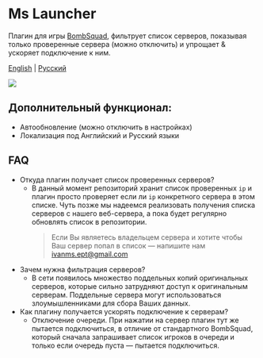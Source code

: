 # Ms Launcher
Плагин для игры [BombSquad](https://github.com/efroemling/ballistica),
фильтрует список серверов, показывая только проверенные сервера (можно отключить)
и упрощает & ускоряет подключение к ним.

[English](https://github.com/Ms-company-BombSquad/README.md) | [Русский]()

![](https://github.com/Ms-company-BombSquad/ms-launcher/actions/workflows/pylint.yml/badge.svg)
## Дополнительный функционал:
- Автообновление (можно отключить в настройках)
- Локализация под Английский и Русский языки

## FAQ
- Откуда плагин получает список проверенных серверов?
  - В данный момент репозиторий хранит список проверенных `ip` и плагин просто проверяет
    если ли `ip` конкретного сервера в этом списке. Чуть позже мы надеемся реализовать
    получения списка серверов с нашего веб-сервера, а пока будет регулярно обновлять список
    в репозитории.
    > Если Вы являетесь владельцем сервера и хотите чтобы Ваш сервер попал в список — напишите нам
      ivanms.ept@gmail.com
- Зачем нужна фильтрация серверов?
  - В сети появилось множество поддельных копий оригинальных серверов, которые сильно затрудняют
    доступ к оригинальным серверам. Поддельные сервера могут использоваться злоумышленниками
    для сбора Ваших данных.
- Как плагину получается ускорять подключение к серверам?
  - Отключение очереди. При нажатии на сервер плагин тут же пытается подключиться, в отличие от
    стандартного BombSquad, который сначала запрашивает список игроков в очереди и только если
    очередь пуста — пытается подключиться.